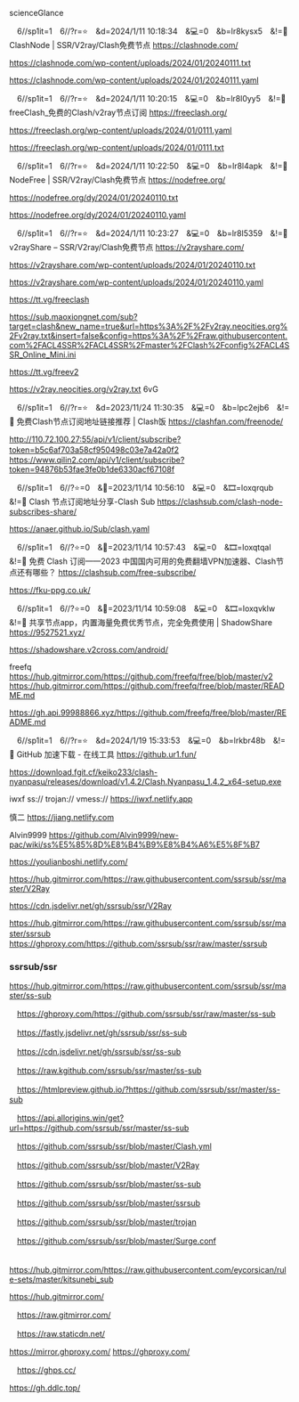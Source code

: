 scienceGlance

　6//sp1it=1　6//?r=⭐　&d=2024/1/11 10:18:34　&💻=0　&b=lr8kysx5　&!=🌸
ClashNode | SSR/V2ray/Clash免费节点
https://clashnode.com/

https://clashnode.com/wp-content/uploads/2024/01/20240111.txt

https://clashnode.com/wp-content/uploads/2024/01/20240111.yaml

　6//sp1it=1　6//?r=⭐　&d=2024/1/11 10:20:15　&💻=0　&b=lr8l0yy5　&!=🌸
freeClash_免费的Clash/v2ray节点订阅
https://freeclash.org/

https://freeclash.org/wp-content/uploads/2024/01/0111.yaml

https://freeclash.org/wp-content/uploads/2024/01/0111.txt

　6//sp1it=1　6//?r=⭐　&d=2024/1/11 10:22:50　&💻=0　&b=lr8l4apk　&!=🌸
NodeFree | SSR/V2ray/Clash免费节点
https://nodefree.org/

https://nodefree.org/dy/2024/01/20240110.txt

https://nodefree.org/dy/2024/01/20240110.yaml

　6//sp1it=1　6//?r=⭐　&d=2024/1/11 10:23:27　&💻=0　&b=lr8l5359　&!=🌸
v2rayShare – SSR/V2ray/Clash免费节点
https://v2rayshare.com/

https://v2rayshare.com/wp-content/uploads/2024/01/20240110.txt

https://v2rayshare.com/wp-content/uploads/2024/01/20240110.yaml

https://tt.vg/freeclash

https://sub.maoxiongnet.com/sub?target=clash&new_name=true&url=https%3A%2F%2Fv2ray.neocities.org%2Fv2ray.txt&insert=false&config=https%3A%2F%2Fraw.githubusercontent.com%2FACL4SSR%2FACL4SSR%2Fmaster%2FClash%2Fconfig%2FACL4SSR_Online_Mini.ini

https://tt.vg/freev2

https://v2ray.neocities.org/v2ray.txt
6vG

　6//sp1it=1　6//?r=⭐　&d=2023/11/24 11:30:35　&💻=0　&b=lpc2ejb6　&!=🌸
免费Clash节点订阅地址链接推荐 | Clash饭
https://clashfan.com/freenode/

http://110.72.100.27:55/api/v1/client/subscribe?token=b5c6af703a58cf950498c03e7a42a0f2
　
https://www.qilin2.com/api/v1/client/subscribe?token=94876b53fae3fe0b1de6330acf67108f

　6//sp1it=1　6//?⭐=0　&📅=2023/11/14 10:56:10　&💻=0　&🎞️=loxqrqub　&!=🌸
Clash 节点订阅地址分享-Clash Sub
https://clashsub.com/clash-node-subscribes-share/

https://anaer.github.io/Sub/clash.yaml

　6//sp1it=1　6//?⭐=0　&📅=2023/11/14 10:57:43　&💻=0　&🎞️=loxqtqal　&!=🌸
免费 Clash 订阅——2023 中国国内可用的免费翻墙VPN加速器、Clash节点还有哪些？
https://clashsub.com/free-subscribe/

https://fku-ppg.co.uk/

　6//sp1it=1　6//?⭐=0　&📅=2023/11/14 10:59:08　&💻=0　&🎞️=loxqvklw　&!=🌸
共享节点app，内置海量免费优秀节点，完全免费使用 | ShadowShare
https://9527521.xyz/

https://shadowshare.v2cross.com/android/

freefq
https://hub.gitmirror.com/https://github.com/freefq/free/blob/master/v2
https://hub.gitmirror.com/https://github.com/freefq/free/blob/master/README.md

https://gh.api.99988866.xyz/https://github.com/freefq/free/blob/master/README.md

　6//sp1it=1　6//?r=⭐　&d=2024/1/19 15:33:53　&💻=0　&b=lrkbr48b　&!=🌸
GitHub 加速下载 - 在线工具
https://github.ur1.fun/

https://download.fgit.cf/keiko233/clash-nyanpasu/releases/download/v1.4.2/Clash.Nyanpasu_1.4.2_x64-setup.exe

iwxf ss:// trojan:// vmess://
https://iwxf.netlify.app

慎二
https://jiang.netlify.com

Alvin9999
https://github.com/Alvin9999/new-pac/wiki/ss%E5%85%8D%E8%B4%B9%E8%B4%A6%E5%8F%B7

https://youlianboshi.netlify.com/

https://hub.gitmirror.com/https://raw.githubusercontent.com/ssrsub/ssr/master/V2Ray

https://cdn.jsdelivr.net/gh/ssrsub/ssr/V2Ray

https://hub.gitmirror.com/https://raw.githubusercontent.com/ssrsub/ssr/master/ssrsub
　https://ghproxy.com/https://github.com/ssrsub/ssr/raw/master/ssrsub

### ssrsub/ssr
https://hub.gitmirror.com/https://raw.githubusercontent.com/ssrsub/ssr/master/ss-sub

　https://ghproxy.com/https://github.com/ssrsub/ssr/raw/master/ss-sub

　https://fastly.jsdelivr.net/gh/ssrsub/ssr/ss-sub

　https://cdn.jsdelivr.net/gh/ssrsub/ssr/ss-sub

　https://raw.kgithub.com/ssrsub/ssr/master/ss-sub

　https://htmlpreview.github.io/?https://github.com/ssrsub/ssr/master/ss-sub

　https://api.allorigins.win/get?url=https://github.com/ssrsub/ssr/master/ss-sub

　https://github.com/ssrsub/ssr/blob/master/Clash.yml

　https://github.com/ssrsub/ssr/blob/master/V2Ray

　https://github.com/ssrsub/ssr/blob/master/ss-sub

　https://github.com/ssrsub/ssr/blob/master/ssrsub

　https://github.com/ssrsub/ssr/blob/master/trojan

　https://github.com/ssrsub/ssr/blob/master/Surge.conf

　https://hub.gitmirror.com/https://raw.githubusercontent.com/eycorsican/rule-sets/master/kitsunebi_sub

https://hub.gitmirror.com/

　https://raw.gitmirror.com/

　https://raw.staticdn.net/

https://mirror.ghproxy.com/
https://ghproxy.com/

　https://ghps.cc/

https://gh.ddlc.top/
